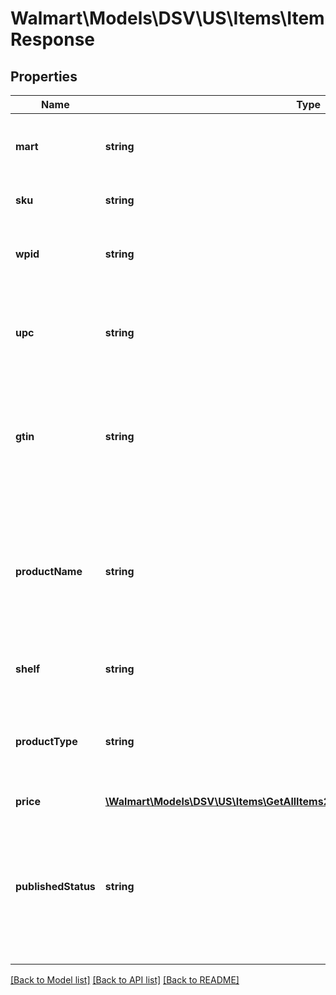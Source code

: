 # Walmart\Models\DSV\US\Items\ItemResponse

## Properties

Name | Type | Description | Notes
------------ | ------------- | ------------- | -------------
**mart** | **string** | The marketplace name. Example: 'WALMART_CA' | [optional]
**sku** | **string** | Unique identifier for the item | [optional]
**wpid** | **string** | An alphanumeric Product ID generated by Walmart | [optional]
**upc** | **string** | The 12-digit bar code used extensively for retail packaging in the United States | [optional]
**gtin** | **string** | The GTIN-compatible Product ID (i.e. UPC or EAN). UPCs must be 12 or 14 digitis in length. EANs must be 13 digits in length. | [optional]
**productName** | **string** | A seller-specified, alphanumeric string uniquely identifying the product name. Example: 'Sterling Silver Blue Diamond Heart Pendant with 18in Chain' | [optional]
**shelf** | **string** | Walmart assigned item shelf name | [optional]
**productType** | **string** | A seller-specified, alphanumeric string uniquely identifying the Product Type. Example: 'Diamond' | [optional]
**price** | [**\Walmart\Models\DSV\US\Items\GetAllItems200ResponseItemResponseInnerPrice**](GetAllItems200ResponseItemResponseInnerPrice.md) |  | [optional]
**publishedStatus** | **string** | The published status of an item describes where the item is in the submission process. Examples of allowed values are PUBLISHED, UNPUBLISHED. | [optional]


[[Back to Model list]](./) [[Back to API list]](../../../../../README.md#supported-apis) [[Back to README]](../../../../../README.md)
